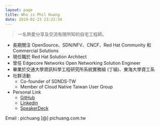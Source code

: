 ```yaml
---
layout: page
title: Who is Phil Huang
date: 2019-02-23 23:22:34
---
```


> 一名熱愛分享及交流有限所知的自宅工程師。

* 長期關注 OpenSource、SDN/NFV、CNCF、Red Hat Community 和 Commercial Solutions
* 現任職於 Red Hat Solution Architect
* 曾任 Edgecore Networks Open Networking Solution Engineer
* 畢業於交通大學資訊科學工程研究所系統實務組 (丁組)、東海大學資工系
* 社群活動
  * Co-founder of SDNDS-TW
  * Member of Cloud Native Taiwan User Group
* Personal Link
  * [GitHub](http://github.com/pichuang)
  * [Linkedin](https://www.linkedin.com/in/phil-huang-09b09895/)
  * [SpeakerDeck](http://speakerdeck.com/pichuang)

Email : pichuang [@] pichuang.com.tw